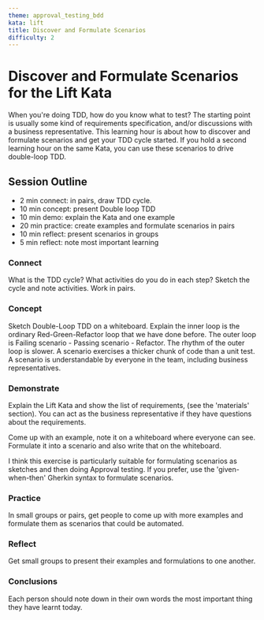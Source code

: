 ```yaml
---
theme: approval_testing_bdd
kata: lift
title: Discover and Formulate Scenarios
difficulty: 2
---
```

# Discover and Formulate Scenarios for the Lift Kata

When you're doing TDD, how do you know what to test? The starting point is usually some kind of requirements specification, and/or discussions with a business representative. This learning hour is about how to discover and formulate scenarios and get your TDD cycle started. If you hold a second learning hour on the same Kata, you can use these scenarios to drive double-loop TDD.


## Session Outline

* 2 min connect: in pairs, draw TDD cycle.
* 10 min concept: present Double loop TDD  
* 10 min demo: explain the Kata and one example
* 20 min practice: create examples and formulate scenarios in pairs
* 10 min reflect: present scenarios in groups
* 5 min reflect: note most important learning


### Connect
What is the TDD cycle? What activities do you do in each step? Sketch the cycle and note activities. Work in pairs.

### Concept
Sketch Double-Loop TDD on a whiteboard. Explain the inner loop is the ordinary Red-Green-Refactor loop that we have done before. The outer loop is Failing scenario - Passing scenario - Refactor. The rhythm of the outer loop is slower. A scenario exercises a thicker chunk of code than a unit test. A scenario is understandable by everyone in the team, including business representatives.

### Demonstrate
Explain the Lift Kata and show the list of requirements, (see the 'materials' section). You can act as the business representative if they have questions about the requirements. 

Come up with an example, note it on a whiteboard where everyone can see. Formulate it into a scenario and also write that on the whiteboard.

I think this exercise is particularly suitable for formulating scenarios as sketches and then doing Approval testing. If you prefer, use the 'given-when-then' Gherkin syntax to formulate scenarios.

### Practice
In small groups or pairs, get people to come up with more examples and formulate them as scenarios that could be automated. 

### Reflect
Get small groups to present their examples and formulations to one another. 

### Conclusions
Each person should note down in their own words the most important thing they have learnt today.